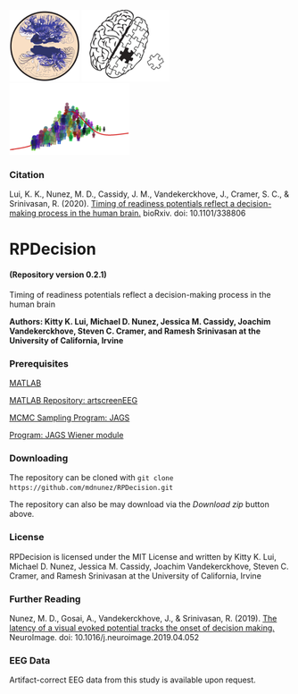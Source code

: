 <img src="./extra/small_hnl_logo.png" height="128"> <img src="./extra/small_cramer_logo.png" height="128"> <img src="./extra/small_cidlab_logo.png" height="128">

### Citation

Lui, K. K., Nunez, M. D., Cassidy, J. M., Vandekerckhove, J., Cramer, S. C., & Srinivasan, R. (2020).
[Timing of readiness potentials reflect a decision-making process in the human brain.](https://www.biorxiv.org/content/10.1101/338806v3) bioRxiv. doi: 10.1101/338806


# RPDecision
#### (Repository version 0.2.1)
Timing of readiness potentials reflect a decision-making process in the human brain

**Authors: Kitty K. Lui, Michael D. Nunez, Jessica M. Cassidy, Joachim Vandekerckhove, Steven C. Cramer, and Ramesh Srinivasan at the University of California, Irvine**

### Prerequisites

[MATLAB](https://www.mathworks.com/)

[MATLAB Repository: artscreenEEG](https://github.com/mdnunez/artscreenEEG)

[MCMC Sampling Program: JAGS](http://mcmc-jags.sourceforge.net/)

[Program: JAGS Wiener module](https://sourceforge.net/projects/jags-wiener/)

### Downloading

The repository can be cloned with `git clone https://github.com/mdnunez/RPDecision.git`

The repository can also be may download via the _Download zip_ button above.

### License

RPDecision is licensed under the MIT License and written by Kitty K. Lui, Michael D. Nunez, Jessica M. Cassidy, Joachim Vandekerckhove, Steven C. Cramer, and Ramesh Srinivasan at the University of California, Irvine

### Further Reading

Nunez, M. D., Gosai, A., Vandekerckhove, J., & Srinivasan, R. (2019).
[The latency of a visual evoked potential tracks the onset of decision making.](https://www.sciencedirect.com/science/article/pii/S1053811919303386) NeuroImage. doi: 10.1016/j.neuroimage.2019.04.052

### EEG Data

Artifact-correct EEG data from this study is available upon request.

